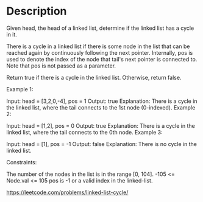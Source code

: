 # Description

Given head, the head of a linked list, determine if the linked list has a cycle in it.

There is a cycle in a linked list if there is some node in the list that can be reached again by continuously following the next pointer. Internally, pos is used to denote the index of the node that tail's next pointer is connected to. Note that pos is not passed as a parameter.

Return true if there is a cycle in the linked list. Otherwise, return false.

 

Example 1:


Input: head = [3,2,0,-4], pos = 1
Output: true
Explanation: There is a cycle in the linked list, where the tail connects to the 1st node (0-indexed).
Example 2:


Input: head = [1,2], pos = 0
Output: true
Explanation: There is a cycle in the linked list, where the tail connects to the 0th node.
Example 3:


Input: head = [1], pos = -1
Output: false
Explanation: There is no cycle in the linked list.
 

Constraints:

The number of the nodes in the list is in the range [0, 104].
-105 <= Node.val <= 105
pos is -1 or a valid index in the linked-list.

https://leetcode.com/problems/linked-list-cycle/